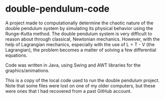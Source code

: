 # double-pendulum-code

A project made to computationally determine the chaotic nature of the double pendulum system by simulating its physical behavior using the Runge-Kutta method.
The double pendulum system is very difficult to reason about through classical, Newtonian mechanics. However, with the help of Lagrangian mechanics, especially
with the use of L = T - V (the Lagrangian), the problem becomes a matter of solving a few differential equations.

Code was written in Java, using Swing and AWT libraries for the graphics/animations.

This is a copy of the local code used to run the double pendulum project. Note that some files were lost on one of my older computers, but these were ones that I had
recovered from a past GitHub account.
